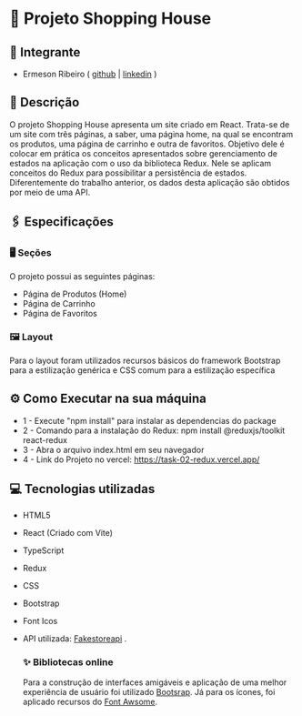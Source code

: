 # 🚀 Projeto Shopping House

## 👤 Integrante
- Ermeson Ribeiro
  ( [github](https://github.com/Ermeson23) | [linkedin](linkedin.com/in/ermeson-ribeiro-a29121212/) )
  
## 📄 Descrição

O projeto Shopping House apresenta um site criado em React. Trata-se de um site com três páginas, a saber, uma página home, na qual se encontram os produtos, uma página de carrinho e outra de favoritos. Objetivo dele é colocar em prática os conceitos apresentados sobre gerenciamento de estados na aplicação com o uso da biblioteca Redux. Nele se aplicam conceitos do Redux para possibilitar a persistência de estados. Diferentemente do trabalho anterior, os dados desta aplicação são obtidos por meio de uma API.

## 🖇️ Especificações

### 🖥️ Seções

O projeto possui as seguintes páginas:

- Página de Produtos (Home)
- Página de Carrinho
- Página de Favoritos
  
### 🖼️ Layout

Para o layout foram utilizados recursos básicos do framework Bootstrap para a estilização genérica e CSS comum para a estilização específica

## ⚙️ Como Executar na sua máquina

- 1 - Execute "npm install" para instalar as dependencias do package
- 2 - Comando para a instalação do Redux: npm install @reduxjs/toolkit react-redux
- 3 - Abra o arquivo index.html em seu navegador
- 4 - Link do Projeto no vercel: https://task-02-redux.vercel.app/

## 💻 Tecnologias utilizadas

- HTML5
- React (Criado com Vite)
- TypeScript
- Redux
- CSS
- Bootstrap
- Font Icos
- API utilizada: [Fakestoreapi](https://fakestoreapi.com/products) .

  ### ✨ Bibliotecas online

  Para a construção de interfaces amigáveis e aplicação de uma melhor experiência de usuário foi utilizado [Bootsrap](https://getbootstrap.com/). Já para os ícones, foi aplicado recursos do [Font Awsome](https://fontawesome.com/icons).
